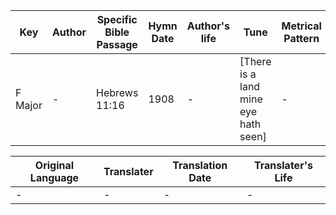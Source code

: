 Key | Author   | Specific Bible Passage     |Hymn Date |Author's life |Tune |Metrical Pattern   |Composer/Source
-- | --------- | ---------------------------|----------|--------------|-----|-------------------|-------------  
F Major |- |Hebrews 11:16 |1908 |- |[There is a land mine eye hath seen] |- |Daniel B. Towner

Original Language | Translater | Translation Date   | Translater's Life  
----------------- | --------- | --------------------|-------------     
\- |- |- |-
